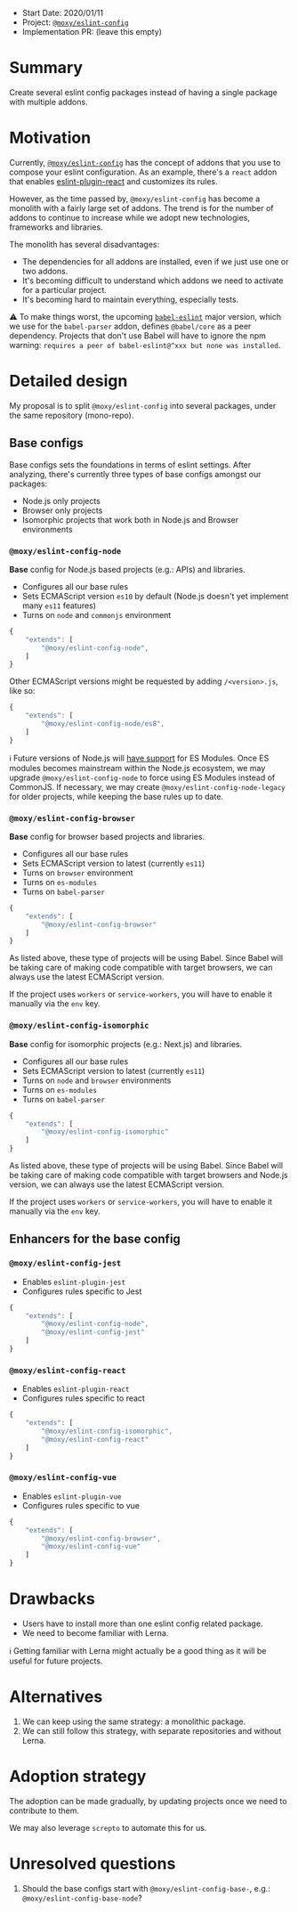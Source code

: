 - Start Date: 2020/01/11
- Project: [`@moxy/eslint-config`](https://github.com/moxystudio/eslint-config)
- Implementation PR: (leave this empty)

# Summary

Create several eslint config packages instead of having a single package with multiple addons.

# Motivation

Currently, [`@moxy/eslint-config`](https://github.com/moxystudio/eslint-config) has the concept of addons that you use to compose your eslint configuration. As an example, there's a `react` addon that enables [eslint-plugin-react](https://www.npmjs.com/package/eslint-plugin-react) and customizes its rules.

However, as the time passed by, `@moxy/eslint-config` has become a monolith with a fairly large set of addons. The trend is for the number of addons to continue to increase while we adopt new technologies, frameworks and libraries.

The monolith has several disadvantages:

- The dependencies for all addons are installed, even if we just use one or two addons.
- It's becoming difficult to understand which addons we need to activate for a particular project.
- It's becoming hard to maintain everything, especially tests.

⚠️ To make things worst, the upcoming [`babel-eslint`](https://github.com/babel/babel-eslint) major version, which we use for the `babel-parser` addon, defines `@babel/core` as a peer dependency. Projects that don't use Babel will have to ignore the npm warning: `requires a peer of babel-eslint@^xxx but none was installed`.

# Detailed design

My proposal is to split `@moxy/eslint-config` into several packages, under the same repository (mono-repo).

## Base configs

Base configs sets the foundations in terms of eslint settings. After analyzing, there's currently three types of base configs amongst our packages:

- Node.js only projects
- Browser only projects
- Isomorphic projects that work both in Node.js and Browser environments

### `@moxy/eslint-config-node`

**Base** config for Node.js based projects (e.g.: APIs) and libraries.

- Configures all our base rules
- Sets ECMAScript version `es10` by default (Node.js doesn't yet implement many `es11` features)
- Turns on `node` and `commonjs` environment

```js
{
    "extends": [
        "@moxy/eslint-config-node",
    ]
}
```

Other ECMAScript versions might be requested by adding `/<version>.js`, like so:

```js
{
    "extends": [
        "@moxy/eslint-config-node/es8",
    ]
}
```

ℹ️ Future versions of Node.js will [have support](https://nodejs.org/api/esm.html) for ES Modules. Once ES modules becomes mainstream within the Node.js ecosystem, we may upgrade `@moxy/eslint-config-node` to force using ES Modules instead of CommonJS. If necessary, we may create `@moxy/eslint-config-node-legacy` for older projects, while keeping the base rules up to date.

### `@moxy/eslint-config-browser`

**Base** config for browser based projects and libraries.

- Configures all our base rules
- Sets ECMAScript version to latest (currently `es11`)
- Turns on `browser` environment
- Turns on `es-modules`
- Turns on `babel-parser`

```js
{
    "extends": [
        "@moxy/eslint-config-browser"
    ]
}
```

As listed above, these type of projects will be using Babel. Since Babel will be taking care of making code compatible with target browsers, we can always use the latest ECMAScript version.

If the project uses `workers` or `service-workers`, you will have to enable it manually via the `env` key.

### `@moxy/eslint-config-isomorphic`

**Base** config for isomorphic projects (e.g.: Next.js) and libraries.

- Configures all our base rules
- Sets ECMAScript version to latest (currently `es11`)
- Turns on `node` and `browser` environments
- Turns on `es-modules`
- Turns on `babel-parser`

```js
{
    "extends": [
        "@moxy/eslint-config-isomorphic"
    ]
}
```

As listed above, these type of projects will be using Babel. Since Babel will be taking care of making code compatible with target browsers and Node.js version, we can always use the latest ECMAScript version.

If the project uses `workers` or `service-workers`, you will have to enable it manually via the `env` key.

## Enhancers for the base config

### `@moxy/eslint-config-jest`

- Enables `eslint-plugin-jest`
- Configures rules specific to Jest

```js
{
    "extends": [
        "@moxy/eslint-config-node",
        "@moxy/eslint-config-jest"
    ]
}
```

### `@moxy/eslint-config-react`

- Enables `eslint-plugin-react`
- Configures rules specific to react

```js
{
    "extends": [
        "@moxy/eslint-config-isomorphic",
        "@moxy/eslint-config-react"
    ]
}
```

### `@moxy/eslint-config-vue`

- Enables `eslint-plugin-vue`
- Configures rules specific to vue

```js
{
    "extends": [
        "@moxy/eslint-config-browser",
        "@moxy/eslint-config-vue"
    ]
}
```

# Drawbacks

- Users have to install more than one eslint config related package.
- We need to become familiar with Lerna.

ℹ️ Getting familiar with Lerna might actually be a good thing as it will be useful for future projects.

# Alternatives

1. We can keep using the same strategy: a monolithic package.
2. We can still follow this strategy, with separate repositories and without Lerna.

# Adoption strategy

The adoption can be made gradually, by updating projects once we need to contribute to them.

We may also leverage `screpto` to automate this for us.

# Unresolved questions

1. Should the base configs start with `@moxy/eslint-config-base-`, e.g.: `@moxy/eslint-config-base-node`?
